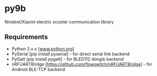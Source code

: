 # py9b
Ninebot/Xiaomi electric scooter communication library

## Requirements
* Python 2.x.x [www.python.org]
* PySerial [pip install pyserial] - for direct serial link backend
* PyGatt [pip install pygatt] - for BLED112 dongle backend
* nRFUARTBridge [https://github.com/flowswitch/nRFUARTBridge] - for Android BLE-TCP backend
